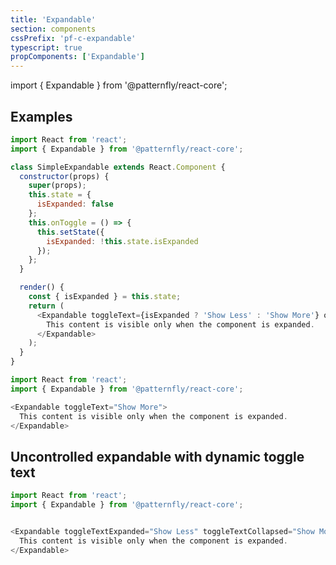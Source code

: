 ```yaml
---
title: 'Expandable'
section: components
cssPrefix: 'pf-c-expandable'
typescript: true
propComponents: ['Expandable']
---
```


import { Expandable } from '@patternfly/react-core';

## Examples
```js title=Simple-expandable
import React from 'react';
import { Expandable } from '@patternfly/react-core';

class SimpleExpandable extends React.Component {
  constructor(props) {
    super(props);
    this.state = {
      isExpanded: false
    };
    this.onToggle = () => {
      this.setState({
        isExpanded: !this.state.isExpanded
      });
    };
  }

  render() {
    const { isExpanded } = this.state;
    return (
      <Expandable toggleText={isExpanded ? 'Show Less' : 'Show More'} onToggle={this.onToggle} isExpanded={isExpanded}>
        This content is visible only when the component is expanded.
      </Expandable>
    );
  }
}
```

```js title=Uncontrolled-expandable
import React from 'react';
import { Expandable } from '@patternfly/react-core';

<Expandable toggleText="Show More">
  This content is visible only when the component is expanded.
</Expandable>
```

## Uncontrolled expandable with dynamic toggle text
```js
import React from 'react';
import { Expandable } from '@patternfly/react-core';


<Expandable toggleTextExpanded="Show Less" toggleTextCollapsed="Show More">
  This content is visible only when the component is expanded.
</Expandable>
```
